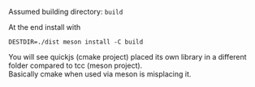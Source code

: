 Assumed building directory: `build`

At the end install with 
```
DESTDIR=./dist meson install -C build
```

You will see quickjs (cmake project) placed its own library in a different folder compared to tcc (meson project).  
Basically cmake when used via meson is misplacing it.
